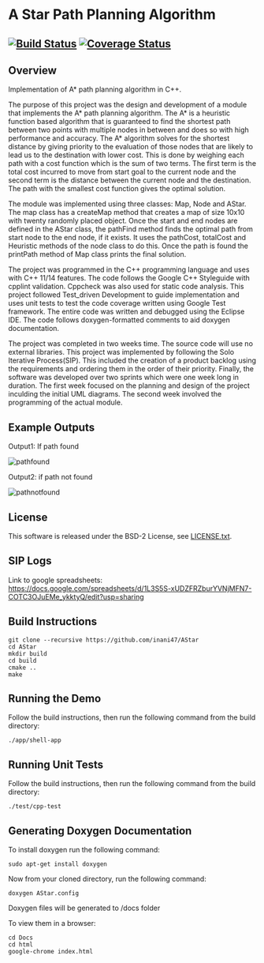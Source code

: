 # A Star Path Planning Algorithm
[![Build Status](https://travis-ci.org/inani47/AStar.svg?branch=master)](https://travis-ci.org/inani47/AStar)
[![Coverage Status](https://coveralls.io/repos/github/inani47/AStar/badge.svg?branch=master)](https://coveralls.io/github/inani47/AStar?branch=master)
---

## Overview

Implementation of A* path planning algorithm in C++.

The purpose of this project was the design and development of a module that implements the A* path planning algorithm. The A* is a heuristic function based algorithm that is guaranteed to find the shortest path between two points with multiple nodes in between and does so with high performance and accuracy. The A* algorithm solves for the shortest distance by giving priority to the evaluation of those nodes that are likely to lead us to the destination with lower cost. This is done by weighing each path with a cost function which is the sum of two terms. The first term is the total cost incurred to move from start goal to the current node and the second term is the distance between the current node and the destination. The path with the smallest cost function gives the optimal solution.

The module was implemented using three classes: Map, Node and AStar. The map class has a createMap method that creates a map of size 10x10 with twenty randomly placed object. Once the start and end nodes are defined in the AStar class, the pathFind method finds the optimal path from start node to the end node, if it exists. It uses the pathCost, totalCost and Heuristic methods of the node class to do this. Once the path is found the printPath method of Map class prints the final solution.

The project was programmed in the C++ programming language and uses with C++ 11/14 features. The code follows the Google C++ Styleguide with cpplint validation. Cppcheck was also used for static code analysis. This project followed Test_driven Development to guide implementation and uses unit tests to test the code coverage written using Google Test framework. The entire code was written and debugged using the Eclipse IDE. The code follows doxygen-formatted comments to aid doxygen documentation.
 
The project was completed in two weeks time. The source code will use no external libraries. This project was implemented by following the Solo Iterative Process(SIP). This included the creation of a product backlog using the requirements and ordering them in the order of their priority. Finally, the software was developed over two sprints which were one week long in duration. The first week focused on the planning and design of the project inculding the initial UML diagrams. The second week involved the programming of the actual module.

## Example Outputs

Output1: If path found

![pathfound](https://user-images.githubusercontent.com/31521157/31698837-8415db10-b38d-11e7-8ad1-14596e9e8490.png)

Output2: if path not found 

![pathnotfound](https://user-images.githubusercontent.com/31521157/31698862-a3a2bec6-b38d-11e7-90cc-87449e9b05a3.png)

## License

This software is released under the BSD-2 License, see [LICENSE.txt](LICENSE.txt).

## SIP Logs

Link to google spreadsheets: https://docs.google.com/spreadsheets/d/1L3S5S-xUDZFRZburYVNjMFN7-COTC3OJuEMe_ykktyQ/edit?usp=sharing


## Build Instructions
```
git clone --recursive https://github.com/inani47/AStar
cd AStar
mkdir build
cd build
cmake ..
make
```
## Running the Demo

Follow the build instructions, then run the following command from the build directory:
```
./app/shell-app
```

## Running Unit Tests

Follow the build instructions, then run the following command from the build directory:
```
./test/cpp-test
```


## Generating Doxygen Documentation

To install doxygen run the following command: 
```
sudo apt-get install doxygen
```

Now from your cloned directory, run the following command:

```
doxygen AStar.config
```

Doxygen files will be generated to /docs folder

To view them in a browser:
```
cd Docs
cd html
google-chrome index.html
```





